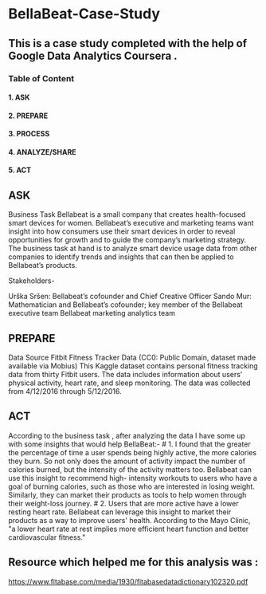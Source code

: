 # BellaBeat-Case-Study

## This is a case study completed with the help of Google Data Analytics Coursera .

### Table of Content
#### 1. ASK
#### 2. PREPARE
#### 3. PROCESS
#### 4. ANALYZE/SHARE
#### 5. ACT


## ASK
Business Task
Bellabeat is a small company that creates health-focused smart devices for women. Bellabeat’s executive and marketing teams want insight into how consumers use their smart devices in order to reveal opportunities for growth and to guide the company’s marketing strategy. The business task at hand is to analyze smart device usage data from other companies to identify trends and insights that can then be applied to Bellabeat’s products.

Stakeholders-

Urška Sršen: Bellabeat’s cofounder and Chief Creative Officer
Sando Mur: Mathematician and Bellabeat’s cofounder; key member of the Bellabeat executive team
Bellabeat marketing analytics team

## PREPARE
Data Source
Fitbit Fitness Tracker Data
(CC0: Public Domain, dataset made available via Mobius)
This Kaggle dataset contains personal fitness tracking data from thirty Fitbit users. The data includes information about users’ physical activity, heart rate, and sleep monitoring. The data was collected from 4/12/2016 through 5/12/2016.


## ACT
 According to the business task , after analyzing the data I have some up with some insights that would help BellaBeat:-
       # 1. I found that the greater the percentage of time a user spends being highly active, the more calories they burn. So not only does the amount of              activity impact the number of calories burned, but the intensity of the activity matters too. Bellabeat can use this insight to recommend high-            intensity workouts to users who have a goal of burning calories, such as those who are interested in losing weight. Similarly, they can market              their products as tools to help women through their weight-loss journey.
        # 2. Users that are more active have a lower resting heart rate. Bellabeat can leverage this insight to market their products as a way to improve                users' health. According to the Mayo Clinic, "a lower heart rate at rest implies more efficient heart function and better cardiovascular                    fitness."
 
## Resource which helped me for this analysis was :
   https://www.fitabase.com/media/1930/fitabasedatadictionary102320.pdf
